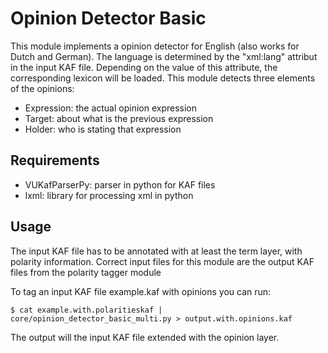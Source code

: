 Opinion Detector Basic
======================

This module implements a opinion detector for English (also works for Dutch and
German). The language is determined by the "xml:lang" attribut in the input KAF
file. Depending on the value of this attribute, the corresponding lexicon will
be loaded. This module detects three elements of the opinions:

* Expression: the actual opinion expression
* Target: about what is the previous expression
* Holder: who is stating that expression

Requirements
-----------
* VUKafParserPy: parser in python for KAF files
* lxml: library for processing xml in python

Usage
----

The input KAF file has to be annotated with at least the term layer, with
polarity information.  Correct input files for this module are the output KAF
files from the polarity tagger module

To tag an input KAF file example.kaf with opinions you can run:

    $ cat example.with.polaritieskaf | core/opinion_detector_basic_multi.py > output.with.opinions.kaf

The output will the input KAF file extended with the opinion layer.

